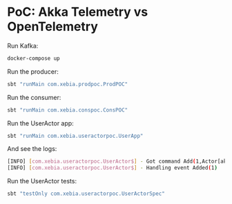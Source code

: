 # PoC: Akka Telemetry vs OpenTelemetry

Run Kafka:

```bash
docker-compose up
```

Run the producer:

```bash
sbt "runMain com.xebia.prodpoc.ProdPOC"
```

Run the consumer:

```bash
sbt "runMain com.xebia.conspoc.ConsPOC"
```

Run the UserActor app:

```bash
sbt "runMain com.xebia.useractorpoc.UserApp"
```

And see the logs:

```bash
[INFO] [com.xebia.useractorpoc.UserActor$] - Got command Add(1,Actor[akka://UserActorPoC/deadLetters#0])
[INFO] [com.xebia.useractorpoc.UserActor$] - Handling event Added(1) 
```

Run the UserActor tests:

```bash
sbt "testOnly com.xebia.useractorpoc.UserActorSpec" 
```
